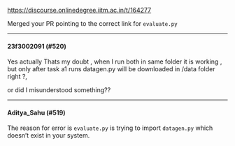 https://discourse.onlinedegree.iitm.ac.in/t/164277

Merged your PR pointing to the correct link for <code>evaluate.py</code></p><hr>

<h4>23f3002091 (#520)</h4>
<p>Yes actually Thats my doubt , when I run both in same folder it is working , but only after task a1 runs datagen.py will be downloaded in /data folder  right ?,</p>
<p>or did I misunderstood something??</p><hr>

<h4>Aditya_Sahu (#519)</h4>
<p>The reason for error is <code>evaluate.py</code> is trying to import <code>datagen.py</code> which doesn’t exist in your system.